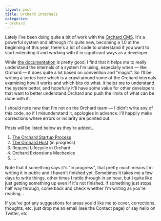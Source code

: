 ```yaml
---
layout: post
title: Orchard Internals
categories:
- orchard
---
```


Lately I've been doing quite a bit of work with the [Orchard CMS][]. It's a powerful system and although it's quite new, becoming a 1.0 at the beginning of this year, there's a lot of code to understand if you want to start extending it and working with it in significant ways as a developer. 

While [the documentation][Orchard Documentation] is pretty good, I find that it helps me to really understand the internals of a system I'm using, especially when &mdash; like Orchard &mdash; it does quite a lot based on convention and "magic". So I'll be writing a series here which is a crawl around some of the Orchard internals examining how it works and which bits do what. It helps me to understand the system better, and hopefully it'll have some value for other developers that want to better understand Orchard and push the limits of what can be done with it.

I should note now that I'm not on the Orchard team &mdash; I didn't write any of this code, so if I misunderstand it, apologies in advance. I'll happily make corrections where errors or inclarity are pointed out.

Posts will be listed below as they're added...

1. [The Orchard Startup Process][Orchard Startup]
2. [The Orchard Host][Orchard Host] (in progress)
3. Request Lifecycle in Orchard
4. Orchard Extensions Mechanics
5. ...

Note that if something says it's "in progress", that pretty much means I'm writing it in public and I haven't finished yet. Sometimes it takes me a few days to write things, other times I rattle through in an hour, but I quite like just getting something up even if it's not finished. If something just stops half way through, come back and check whether I'm writing as you're reading...

If you've got any suggestions for areas you'd like me to cover, corrections, thoughts, etc. just drop me an email (see the Contact page) or say hello on Twitter, etc.

[Orchard CMS]: http://www.orchardproject.net
[Orchard Documentation]: http://www.orchardproject.net/docs/
[Orchard Startup]: /orchard/2011/08/30/orchard-startup-process.html
[Orchard Host]: /orchard/2011/09/01/orchard-host.html

